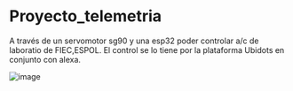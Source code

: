 # Proyecto_telemetria
A través de un servomotor sg90 y una esp32  poder controlar a/c de laboratio de FIEC,ESPOL. El control se lo tiene por la plataforma Ubidots en conjunto con alexa.

![image](https://user-images.githubusercontent.com/74065771/185275671-f8214411-a545-4b11-9b52-595917e8f6a1.png)

